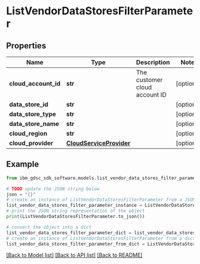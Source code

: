 # ListVendorDataStoresFilterParameter


## Properties

Name | Type | Description | Notes
------------ | ------------- | ------------- | -------------
**cloud_account_id** | **str** | The customer cloud account ID | [optional] 
**data_store_id** | **str** |  | [optional] 
**data_store_type** | **str** |  | [optional] 
**data_store_name** | **str** |  | [optional] 
**cloud_region** | **str** |  | [optional] 
**cloud_provider** | [**CloudServiceProvider**](CloudServiceProvider.md) |  | [optional] 

## Example

```python
from ibm_gdsc_sdk_software.models.list_vendor_data_stores_filter_parameter import ListVendorDataStoresFilterParameter

# TODO update the JSON string below
json = "{}"
# create an instance of ListVendorDataStoresFilterParameter from a JSON string
list_vendor_data_stores_filter_parameter_instance = ListVendorDataStoresFilterParameter.from_json(json)
# print the JSON string representation of the object
print(ListVendorDataStoresFilterParameter.to_json())

# convert the object into a dict
list_vendor_data_stores_filter_parameter_dict = list_vendor_data_stores_filter_parameter_instance.to_dict()
# create an instance of ListVendorDataStoresFilterParameter from a dict
list_vendor_data_stores_filter_parameter_from_dict = ListVendorDataStoresFilterParameter.from_dict(list_vendor_data_stores_filter_parameter_dict)
```
[[Back to Model list]](../README.md#documentation-for-models) [[Back to API list]](../README.md#documentation-for-api-endpoints) [[Back to README]](../README.md)


